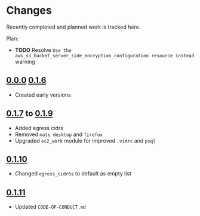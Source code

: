 # Changes
Recently completed and planned work is tracked here.

Plan:
- **TODO** Resolve `Use the aws_s3_bucket_server_side_encryption_configuration
  resource instead` warning

## [0.0.0](.) [0.1.6](.)
- Created early versions

## [0.1.7](.) to [0.1.9](.)
- Added egress cidrs
- Removed `mate desktop` and `firefox`
- Upgraded `ec2_work` module for improved `.vimrc` and `psql`

## [0.1.10](.)
- Changed `egress_cidr6s` to default as empty list

## [0.1.11](.)
- Updated `CODE-OF-CONDUCT.md`
